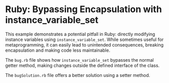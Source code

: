 # Ruby: Bypassing Encapsulation with instance_variable_set

This example demonstrates a potential pitfall in Ruby: directly modifying instance variables using `instance_variable_set`.  While sometimes useful for metaprogramming, it can easily lead to unintended consequences, breaking encapsulation and making code less maintainable.

The `bug.rb` file shows how `instance_variable_set` bypasses the normal getter method, making changes outside the defined interface of the class.

The `bugSolution.rb` file offers a better solution using a setter method.